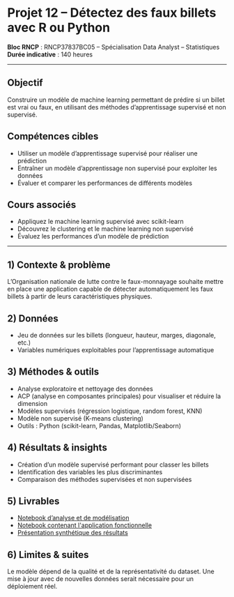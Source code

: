 # Projet 12 – Détectez des faux billets avec R ou Python

**Bloc RNCP** : RNCP37837BC05 – Spécialisation Data Analyst – Statistiques  
**Durée indicative** : 140 heures  

---

## Objectif
Construire un modèle de machine learning permettant de prédire si un billet est vrai ou faux, en utilisant des méthodes d’apprentissage supervisé et non supervisé.

## Compétences cibles
- Utiliser un modèle d’apprentissage supervisé pour réaliser une prédiction  
- Entraîner un modèle d’apprentissage non supervisé pour exploiter les données  
- Évaluer et comparer les performances de différents modèles  

## Cours associés
- Appliquez le machine learning supervisé avec scikit-learn  
- Découvrez le clustering et le machine learning non supervisé  
- Évaluez les performances d’un modèle de prédiction  

---

## 1) Contexte & problème
L’Organisation nationale de lutte contre le faux-monnayage souhaite mettre en place une application capable de détecter automatiquement les faux billets à partir de leurs caractéristiques physiques.

## 2) Données
- Jeu de données sur les billets (longueur, hauteur, marges, diagonale, etc.)  
- Variables numériques exploitables pour l’apprentissage automatique  

## 3) Méthodes & outils
- Analyse exploratoire et nettoyage des données  
- ACP (analyse en composantes principales) pour visualiser et réduire la dimension  
- Modèles supervisés (régression logistique, random forest, KNN)  
- Modèle non supervisé (K-means clustering)  
- Outils : Python (scikit-learn, Pandas, Matplotlib/Seaborn) 

## 4) Résultats & insights
- Création d’un modèle supervisé performant pour classer les billets  
- Identification des variables les plus discriminantes  
- Comparaison des méthodes supervisées et non supervisées  

## 5) Livrables
- [Notebook d’analyse et de modélisation](Gwynn_Gabriel_1_Notebook_analyse_072025.ipynb)  
- [Notebook contenant l'application fonctionnelle](Gwynn_Gabriel_2_Notebook_application_072025.ipynb)  
- [Présentation synthétique des résultats](Gwynn_Gabriel_3_presentation_072025.pdf)  

## 6) Limites & suites
Le modèle dépend de la qualité et de la représentativité du dataset. Une mise à jour avec de nouvelles données serait nécessaire pour un déploiement réel.
